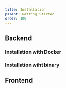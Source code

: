 ```yaml
---
title: Installation
parent: Getting Started
order: 100
---
```


## Backend

### Installation with Docker

### Installation wiht binary

## Frontend
